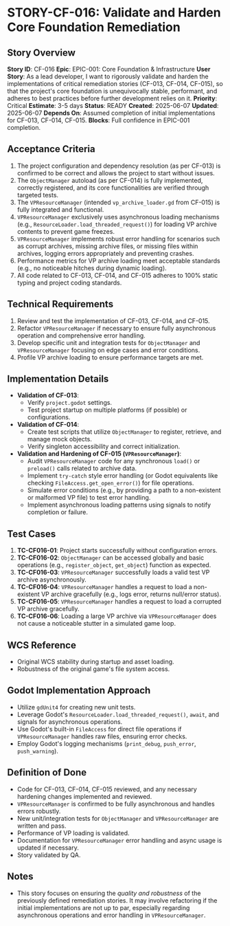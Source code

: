 # STORY-CF-016: Validate and Harden Core Foundation Remediation

## Story Overview
**Story ID**: CF-016
**Epic**: EPIC-001: Core Foundation & Infrastructure
**User Story**: As a lead developer, I want to rigorously validate and harden the implementations of critical remediation stories (CF-013, CF-014, CF-015), so that the project's core foundation is unequivocally stable, performant, and adheres to best practices before further development relies on it.
**Priority**: Critical
**Estimate**: 3-5 days
**Status**: READY
**Created**: 2025-06-07
**Updated**: 2025-06-07
**Depends On**: Assumed completion of initial implementations for CF-013, CF-014, CF-015.
**Blocks**: Full confidence in EPIC-001 completion.

## Acceptance Criteria
1.  The project configuration and dependency resolution (as per CF-013) is confirmed to be correct and allows the project to start without issues.
2.  The `ObjectManager` autoload (as per CF-014) is fully implemented, correctly registered, and its core functionalities are verified through targeted tests.
3.  The `VPResourceManager` (intended `vp_archive_loader.gd` from CF-015) is fully integrated and functional.
4.  `VPResourceManager` exclusively uses asynchronous loading mechanisms (e.g., `ResourceLoader.load_threaded_request()`) for loading VP archive contents to prevent game freezes.
5.  `VPResourceManager` implements robust error handling for scenarios such as corrupt archives, missing archive files, or missing files within archives, logging errors appropriately and preventing crashes.
6.  Performance metrics for VP archive loading meet acceptable standards (e.g., no noticeable hitches during dynamic loading).
7.  All code related to CF-013, CF-014, and CF-015 adheres to 100% static typing and project coding standards.

## Technical Requirements
1.  Review and test the implementation of CF-013, CF-014, and CF-015.
2.  Refactor `VPResourceManager` if necessary to ensure fully asynchronous operation and comprehensive error handling.
3.  Develop specific unit and integration tests for `ObjectManager` and `VPResourceManager` focusing on edge cases and error conditions.
4.  Profile VP archive loading to ensure performance targets are met.

## Implementation Details
-   **Validation of CF-013**:
    -   Verify `project.godot` settings.
    -   Test project startup on multiple platforms (if possible) or configurations.
-   **Validation of CF-014**:
    -   Create test scripts that utilize `ObjectManager` to register, retrieve, and manage mock objects.
    -   Verify singleton accessibility and correct initialization.
-   **Validation and Hardening of CF-015 (`VPResourceManager`)**:
    -   Audit `VPResourceManager` code for any synchronous `load()` or `preload()` calls related to archive data.
    -   Implement `try-catch` style error handling (or Godot equivalents like checking `FileAccess.get_open_error()`) for file operations.
    -   Simulate error conditions (e.g., by providing a path to a non-existent or malformed VP file) to test error handling.
    -   Implement asynchronous loading patterns using signals to notify completion or failure.

## Test Cases
1.  **TC-CF016-01**: Project starts successfully without configuration errors.
2.  **TC-CF016-02**: `ObjectManager` can be accessed globally and basic operations (e.g., `register_object`, `get_object`) function as expected.
3.  **TC-CF016-03**: `VPResourceManager` successfully loads a valid test VP archive asynchronously.
4.  **TC-CF016-04**: `VPResourceManager` handles a request to load a non-existent VP archive gracefully (e.g., logs error, returns null/error status).
5.  **TC-CF016-05**: `VPResourceManager` handles a request to load a corrupted VP archive gracefully.
6.  **TC-CF016-06**: Loading a large VP archive via `VPResourceManager` does not cause a noticeable stutter in a simulated game loop.

## WCS Reference
-   Original WCS stability during startup and asset loading.
-   Robustness of the original game's file system access.

## Godot Implementation Approach
-   Utilize `gdUnit4` for creating new unit tests.
-   Leverage Godot's `ResourceLoader.load_threaded_request()`, `await`, and signals for asynchronous operations.
-   Use Godot's built-in `FileAccess` for direct file operations if `VPResourceManager` handles raw files, ensuring error checks.
-   Employ Godot's logging mechanisms (`print_debug`, `push_error`, `push_warning`).

## Definition of Done
-   Code for CF-013, CF-014, CF-015 reviewed, and any necessary hardening changes implemented and reviewed.
-   `VPResourceManager` is confirmed to be fully asynchronous and handles errors robustly.
-   New unit/integration tests for `ObjectManager` and `VPResourceManager` are written and pass.
-   Performance of VP loading is validated.
-   Documentation for `VPResourceManager` error handling and async usage is updated if necessary.
-   Story validated by QA.

## Notes
-   This story focuses on ensuring the *quality and robustness* of the previously defined remediation stories. It may involve refactoring if the initial implementations are not up to par, especially regarding asynchronous operations and error handling in `VPResourceManager`.
